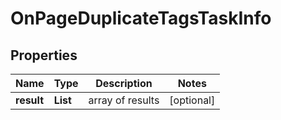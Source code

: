 # OnPageDuplicateTagsTaskInfo


## Properties

| Name | Type | Description | Notes |
|------------ | ------------- | ------------- | -------------|
**result** | **List<OnPageDuplicateTagsResultInfo>** | array of results |[optional]|